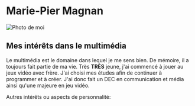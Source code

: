 **<h1>Marie-Pier Magnan</h1>**
![Photo de moi](https://scontent.fyhu1-1.fna.fbcdn.net/v/t39.30808-6/417163495_122184185366001627_2068637098659861216_n.jpg?_nc_cat=108&ccb=1-7&_nc_sid=efb6e6&_nc_ohc=7QFPnatdhvgAX86Ur3m&_nc_ht=scontent.fyhu1-1.fna&oh=00_AfCkd64CUCmTVAsK4A5_aqSL2qQgDlEWEkagw6B_NuCbYw&oe=65B57895)

**<h2>Mes intérêts dans le multimédia</h2>**
Le multimédia est le domaine dans lequel je me sens bien. De mémoire, il a toujours fait partie de ma vie. Très **TRÈS** jeune, j'ai commencé à jouer au jeux vidéo avec frère. J'ai choisi mes études afin de continuer à programmer et à créer. J'ai donc fait un DEC en communication et média ainsi qu'une majeure en jeu vidéo. 

Autres intérêts ou aspects de personnalité:
